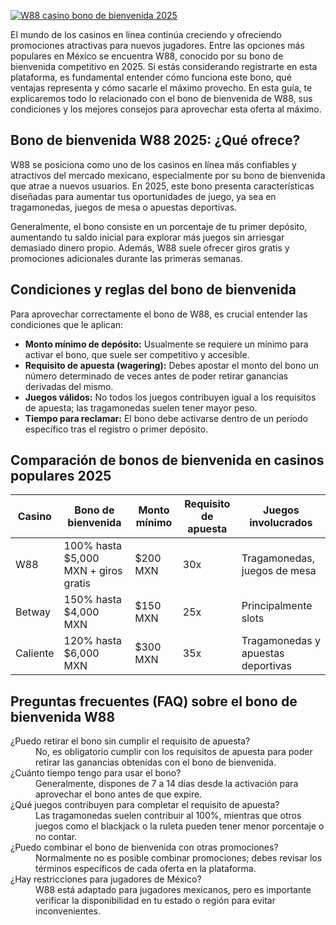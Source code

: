 [![W88 casino bono de bienvenida 2025](https://123-caf.pages.dev/gitsignup.png)](https://vrmoo.ru/Bt82HjjY)

<p>El mundo de los casinos en línea continúa creciendo y ofreciendo promociones atractivas para nuevos jugadores. Entre las opciones más populares en México se encuentra W88, conocido por su bono de bienvenida competitivo en 2025. Si estás considerando registrarte en esta plataforma, es fundamental entender cómo funciona este bono, qué ventajas representa y cómo sacarle el máximo provecho. En esta guía, te explicaremos todo lo relacionado con el bono de bienvenida de W88, sus condiciones y los mejores consejos para aprovechar esta oferta al máximo.</p>  <h2>Bono de bienvenida W88 2025: ¿Qué ofrece?</h2> <p>W88 se posiciona como uno de los casinos en línea más confiables y atractivos del mercado mexicano, especialmente por su bono de bienvenida que atrae a nuevos usuarios. En 2025, este bono presenta características diseñadas para aumentar tus oportunidades de juego, ya sea en tragamonedas, juegos de mesa o apuestas deportivas.</p> <p>Generalmente, el bono consiste en un porcentaje de tu primer depósito, aumentando tu saldo inicial para explorar más juegos sin arriesgar demasiado dinero propio. Además, W88 suele ofrecer giros gratis y promociones adicionales durante las primeras semanas.</p>  <h2>Condiciones y reglas del bono de bienvenida</h2> <p>Para aprovechar correctamente el bono de W88, es crucial entender las condiciones que le aplican:</p> <ul>   <li><strong>Monto mínimo de depósito:</strong> Usualmente se requiere un mínimo para activar el bono, que suele ser competitivo y accesible.</li>   <li><strong>Requisito de apuesta (wagering):</strong> Debes apostar el monto del bono un número determinado de veces antes de poder retirar ganancias derivadas del mismo.</li>   <li><strong>Juegos válidos:</strong> No todos los juegos contribuyen igual a los requisitos de apuesta; las tragamonedas suelen tener mayor peso.</li>   <li><strong>Tiempo para reclamar:</strong> El bono debe activarse dentro de un período específico tras el registro o primer depósito.</li> </ul>  <h2>Comparación de bonos de bienvenida en casinos populares 2025</h2> <table>   <thead>     <tr>       <th>Casino</th>       <th>Bono de bienvenida</th>       <th>Monto mínimo</th>       <th>Requisito de apuesta</th>       <th>Juegos involucrados</th>     </tr>   </thead>   <tbody>     <tr>       <td>W88</td>       <td>100% hasta $5,000 MXN + giros gratis</td>       <td>$200 MXN</td>       <td>30x</td>       <td>Tragamonedas, juegos de mesa</td>     </tr>     <tr>       <td>Betway</td>       <td>150% hasta $4,000 MXN</td>       <td>$150 MXN</td>       <td>25x</td>       <td>Principalmente slots</td>     </tr>     <tr>       <td>Caliente</td>       <td>120% hasta $6,000 MXN</td>       <td>$300 MXN</td>       <td>35x</td>       <td>Tragamonedas y apuestas deportivas</td>     </tr>   </tbody> </table>  <h2>Preguntas frecuentes (FAQ) sobre el bono de bienvenida W88</h2> <dl>   <dt>¿Puedo retirar el bono sin cumplir el requisito de apuesta?</dt>   <dd>No, es obligatorio cumplir con los requisitos de apuesta para poder retirar las ganancias obtenidas con el bono de bienvenida.</dd>    <dt>¿Cuánto tiempo tengo para usar el bono?</dt>   <dd>Generalmente, dispones de 7 a 14 días desde la activación para aprovechar el bono antes de que expire.</dd>    <dt>¿Qué juegos contribuyen para completar el requisito de apuesta?</dt>   <dd>Las tragamonedas suelen contribuir al 100%, mientras que otros juegos como el blackjack o la ruleta pueden tener menor porcentaje o no contar.</dd>    <dt>¿Puedo combinar el bono de bienvenida con otras promociones?</dt>   <dd>Normalmente no es posible combinar promociones; debes revisar los términos específicos de cada oferta en la plataforma.</dd>    <dt>¿Hay restricciones para jugadores de México?</dt>   <dd>W88 está adaptado para jugadores mexicanos, pero es importante verificar la disponibilidad en tu estado o región para evitar inconvenientes.</dd> </dl>